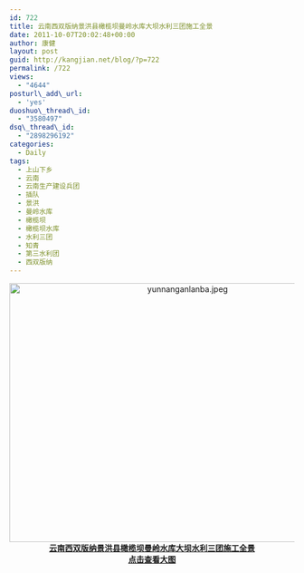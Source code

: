 ```yaml
---
id: 722
title: 云南西双版纳景洪县橄榄坝曼岭水库大坝水利三团施工全景
date: 2011-10-07T20:02:48+00:00
author: 康健
layout: post
guid: http://kangjian.net/blog/?p=722
permalink: /722
views:
  - "4644"
posturl\_add\_url:
  - 'yes'
duoshuo\_thread\_id:
  - "3580497"
dsq\_thread\_id:
  - "2898296192"
categories:
  - Daily
tags:
  - 上山下乡
  - 云南
  - 云南生产建设兵团
  - 插队
  - 景洪
  - 曼岭水库
  - 橄榄坝
  - 橄榄坝水库
  - 水利三团
  - 知青
  - 第三水利团
  - 西双版纳
---
```

<div style="text-align: center;">
  <a href="http://kangjian.net/images/2011/10/yunnanganlanba.jpeg" target="_blank"><img class="aligncenter" style="border-style: initial; border-color: initial; border-width: 0px;" title="云南西双版纳景洪县橄榄坝曼岭水库大坝施工全景" src="http://kangjian.net/images/2011/10/yunnanganlanba.jpeg" alt="yunnanganlanba.jpeg" width="614" height="457" border="0" /></a>
</div>

<div style="text-align: center;">
  <a href="http://kangjian.net/images/2011/10/yunnanganlanba.jpeg" target="_blank"><strong>云南西双版纳景洪县橄榄坝曼岭水库大坝水利三团施工全景<br /> 点击查看大图<br /> </strong></a>
</div>